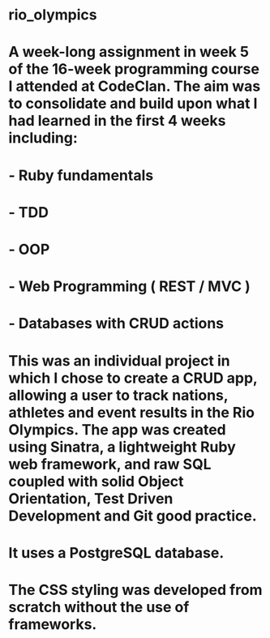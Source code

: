# rio_olympics

# A week-long assignment in week 5 of the 16-week programming course I attended at CodeClan. The aim was to consolidate and build upon what I had learned in the first 4 weeks including:

# - Ruby fundamentals
# - TDD
# - OOP
# - Web Programming ( REST / MVC )
# - Databases with CRUD actions

# This was an individual project in which I chose to create a CRUD app, allowing a user to track nations, athletes and event results in the Rio Olympics. The app was created using Sinatra, a lightweight Ruby web framework, and raw SQL coupled with solid Object Orientation, Test Driven Development and Git good practice.

# It uses a PostgreSQL database.

# The CSS styling was developed from scratch without the use of frameworks.
